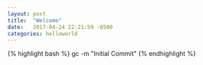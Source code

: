 ```yaml
---
layout: post
title:  "Welcome"
date:   2017-04-24 22:21:59 -0500
categories: helloworld
---
```


{% highlight bash %}
gc -m "Initial Commit"
{% endhighlight %}
